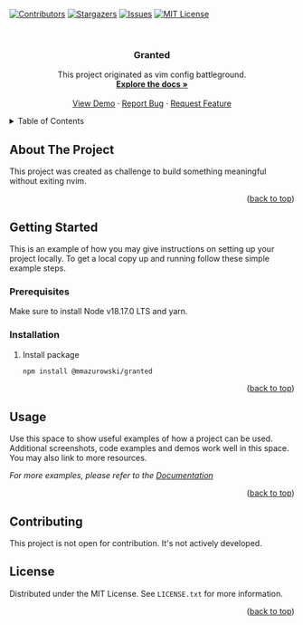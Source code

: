<a name="readme-top"></a>

[![Contributors][contributors-shield]][contributors-url]
[![Stargazers][stars-shield]][stars-url]
[![Issues][issues-shield]][issues-url]
[![MIT License][license-shield]][license-url]

<!-- PROJECT LOGO -->
<br />
<div align="center">
  <a href="https://github.com/mmazurowski/granted">
  </a>

<h3 align="center">Granted</h3>

  <p align="center">
    This project originated as vim config battleground.
    <br />
    <a href="https://github.com/mmazurowski/granted"><strong>Explore the docs »</strong></a>
    <br />
    <br />
    <a href="https://github.com/mmazurowski/granted">View Demo</a>
    ·
    <a href="https://github.com/mmazurowski/granted/issues">Report Bug</a>
    ·
    <a href="https://github.com/mmazurowski/granted/issues">Request Feature</a>
  </p>
</div>

<!-- TABLE OF CONTENTS -->
<details>
  <summary>Table of Contents</summary>
  <ol>
    <li>
      <a href="#about-the-project">About The Project</a>
    </li>
    <li>
      <a href="#getting-started">Getting Started</a>
      <ul>
        <li><a href="#prerequisites">Prerequisites</a></li>
        <li><a href="#installation">Installation</a></li>
      </ul>
    </li>
    <li><a href="#usage">Usage</a></li>
    <li><a href="#contributing">Contributing</a></li>
    <li><a href="#license">License</a></li>
  </ol>
</details>

<!-- ABOUT THE PROJECT -->

## About The Project

This project was created as challenge to build something meaningful without exiting nvim.

<p align="right">(<a href="#readme-top">back to top</a>)</p>

<!-- GETTING STARTED -->

## Getting Started

This is an example of how you may give instructions on setting up your project locally.
To get a local copy up and running follow these simple example steps.

### Prerequisites

Make sure to install Node v18.17.0 LTS and yarn.

### Installation

1. Install package
   ```sh
   npm install @mmazurowski/granted
   ```

<p align="right">(<a href="#readme-top">back to top</a>)</p>

<!-- USAGE EXAMPLES -->

## Usage

Use this space to show useful examples of how a project can be used. Additional screenshots, code examples and demos work well in this space. You may also link to more resources.

_For more examples, please refer to the [Documentation](https://example.com)_

<p align="right">(<a href="#readme-top">back to top</a>)</p>

<!-- CONTRIBUTING -->

## Contributing

This project is not open for contribution. It's not actively developed.

<!-- LICENSE -->

## License

Distributed under the MIT License. See `LICENSE.txt` for more information.

<p align="right">(<a href="#readme-top">back to top</a>)</p>

<!-- MARKDOWN LINKS & IMAGES -->
<!-- https://www.markdownguide.org/basic-syntax/#reference-style-links -->

[contributors-shield]: https://img.shields.io/github/contributors/mmazurowski/granted.svg
[contributors-url]: https://github.com/mmazurowski/granted/graphs/contributors
[forks-shield]: https://img.shields.io/github/forks/mmazurowski/granted.svg
[forks-url]: https://github.com/mmazurowski/granted/network/members
[stars-shield]: https://img.shields.io/github/stars/mmazurowski/granted.svg
[stars-url]: https://github.com/mmazurowski/granted/stargazers
[issues-shield]: https://img.shields.io/github/issues/mmazurowski/granted.svg
[issues-url]: https://github.com/mmazurowski/granted/issues
[license-shield]: https://img.shields.io/github/license/mmazurowski/granted.svg
[license-url]: https://github.com/mmazurowski/granted/blob/master/LICENSE.txt
[linkedin-url]: https://linkedin.com/in/marcinmazurowski
[product-screenshot]: images/screenshot.png
[Next.js]: https://img.shields.io/badge/next.js-000000&logo=nextdotjs&logoColor=white
[Next-url]: https://nextjs.org/
[React.js]: https://img.shields.io/badge/React-20232A&logo=react&logoColor=61DAFB
[React-url]: https://reactjs.org/
[Vue.js]: https://img.shields.io/badge/Vue.js-35495E&logo=vuedotjs&logoColor=4FC08D
[Vue-url]: https://vuejs.org/
[Angular.io]: https://img.shields.io/badge/Angular-DD0031&logo=angular&logoColor=white
[Angular-url]: https://angular.io/
[Svelte.dev]: https://img.shields.io/badge/Svelte-4A4A55&logo=svelte&logoColor=FF3E00
[Svelte-url]: https://svelte.dev/
[Laravel.com]: https://img.shields.io/badge/Laravel-FF2D20&logo=laravel&logoColor=white
[Laravel-url]: https://laravel.com
[Bootstrap.com]: https://img.shields.io/badge/Bootstrap-563D7C&logo=bootstrap&logoColor=white
[Bootstrap-url]: https://getbootstrap.com
[JQuery.com]: https://img.shields.io/badge/jQuery-0769AD&logo=jquery&logoColor=white
[JQuery-url]: https://jquery.com
